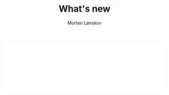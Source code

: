 ﻿---
uid: whats-new
title: What's new
author: Morten Lønskov
updated: 2023-10-11
---
<script>
    function resizeIframe(height) {
      const iframe = document.getElementById("content-iframe");
      iframe.style.height = height + 'px';
    }
</script>
<iframe id="content-iframe" src="../whats-new/index.html" title="What's new" style="border:none;width:100%;"></iframe>
